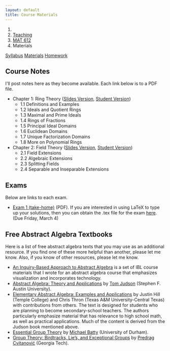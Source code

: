 ```yaml
---
layout: default
title: Course Materials
---
```


<ol class="breadcrumb">
  <li><a href="/"><i class="fa fa-home"></i></a></li>
  <li><a href="/teaching/">Teaching</a></li>
  <li><a href="/teaching/mat612s16">MAT 612</a></li>
  <li class="active">Materials</li>
</ol>

<div class="row">
<div class="col-xs-12">
<div class="btn-group btn-group-justified">
<a class="btn btn-default btn-success" href="{{site.baseurl}}/teaching/mat612s16/syllabus/">Syllabus</a>
<a class="btn btn-default btn-primary" href="{{site.baseurl}}/teaching/mat612s16/materials/">Materials</a>
<a class="btn btn-default btn-warning" href="{{site.baseurl}}/teaching/mat612s16/homework/">Homework</a>
</div>
</div>
</div>

## Course Notes ##
I'll post notes here as they become available. Each link below is to a PDF file.

- Chapter 1: Ring Theory ([Slides Version]({{site.baseurl}}/teaching/mat612s16/612Notes1-Landscape.pdf), [Student Version]({{site.baseurl}}/teaching/mat612s16/612Notes1-Portrait.pdf))
  - 1.1 Definitions and Examples
  - 1.2 Ideals and Quotient Rings
  - 1.3 Maximal and Prime Ideals
  - 1.4 Rings of Fractions
  - 1.5 Principal Ideal Domains
  - 1.6 Euclidean Domains
  - 1.7 Unique Factorization Domains
  - 1.8 More on Polynomial Rings
- Chapter 2: Field Theory ([Slides Version]({{site.baseurl}}/teaching/mat612s16/612Notes2-Landscape.pdf), [Student Version]({{site.baseurl}}/teaching/mat612s16/612Notes2-Portrait.pdf))
  - 2.1 Field Extensions
  - 2.2 Algebraic Extensions
  - 2.3 Splitting Fields
  - 2.4 Separable and Inseparable Extensions

## Exams ##
Below are links to each exam.

- [Exam 1 (take-home)]({{site.baseurl}}/teaching/mat612s16/612Exam1-Home.pdf) (PDF). If you are interested in using LaTeX to type up your solutions, then you can obtain the .tex file for the exam [here]({{site.baseurl}}/teaching/mat612s16/612Exam1-Home.tex). (Due Friday, March 4)

## Free Abstract Algebra Textbooks ##
Here is a list of free abstract algebra texts that you may use as an additional resource.  If you find one of these more helpful than another, please let me know.  Also, if you know of other resources, please let me know.

* [An Inquiry-Based Approach to Abstract Algebra](http://dcernst.github.io/IBL-AbstractAlgebra/) is a set of IBL course materials that I wrote for an abstract algebra course that emphasizes visualization and incorporates technology.
* [Abstract Algebra: Theory and Applications](http://abstract.ups.edu/index.html) by [Tom Judson](http://faculty.sfasu.edu/judsontw/) (Stephen F. Austin University).
* [Elementary Abstract Algebra: Examples and Applications](https://www.tamuct.edu/departments/math/textbook.php) by Justin Hill (Temple College) and Chris Thron (Texas A\&M University-Central Texas) with contributions from others.  The text is designed for students who are planning to become secondary-school teachers. The authors particularly emphasize material that has relevance to high school math, as well as practical applications. Much of the content is derived from the Judson book mentioned above.
* [Essential Group Theory](http://bookboon.com/en/textbooks/mathematics/essential-group-theory) by [Michael Batty](http://www.mendeley.com/profiles/michael-batty/) (University of Durham).
* [Group Theory: Birdtracks, Lie’s, and Exceptional Groups](http://www.cns.gatech.edu/GroupTheory/index.html) by [Predrag Cvitanović](https://www.physics.gatech.edu/user/predrag-cvitanovic) (Georgia Tech).
